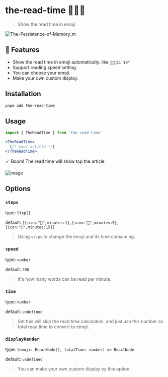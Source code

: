 # the-read-time 🍱🍔🍣

> Show the read time in emoji

![The-Persistence-of-Memory_m](https://user-images.githubusercontent.com/259410/222467352-37420c47-fe99-486f-b5a0-d595f7656f25.png)

## 🎨 Features

- Show the read time in emoji automatically. like `🍱🍔🍣21'10"`
- Support reading speed setting.
- You can choose your emoji.
- Make your own custom display.

## Installation

```bash
pnpm add the-read-time
```

## Usage

```jsx
import { TheReadTime } from 'the-read-time'

<TheReadTime>
  {/* your article */}
</TheReadTime>
```

🪄 Boom! The read time will show top the article

![image](https://user-images.githubusercontent.com/259410/222621402-79d885a4-2dd9-4403-a316-bd4464e39b7b.png)

## Options

### `steps`

type: `Step[]`

default: `[{icon:"🍣",minutes:1},{icon:"🍔",minutes:5},{icon:"🍱",minutes:15}]`

> Using `steps` to change the emoji and its time consuming.

### `speed`

type: `number`

default: `200`

> It's how many words can be read per minute.

### `time`

type: `number`

default: `undefined`

> Set this will skip the read time calculation, and just use this number as total read time to convert to emoji.

### `displayRender`

type: `(emoji: ReactNode[], totalTime: number) => ReactNode`

default: `undefined`

> You can make your own custom display by this option.
